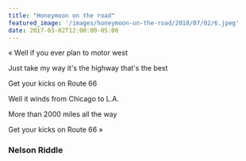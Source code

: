 ```yaml
---
title: "Honeymoon on the road"
featured_image: '/images/honeymoon-on-the-road/2018/07/02/6.jpeg'
date: 2017-03-02T12:00:00-05:00
---
```



« Well if you ever plan to motor west

Just take my way it's the highway that's the best

Get your kicks on Route 66

Well it winds from Chicago to L.A.

More than 2000 miles all the way

Get your kicks on Route 66 »


### Nelson Riddle